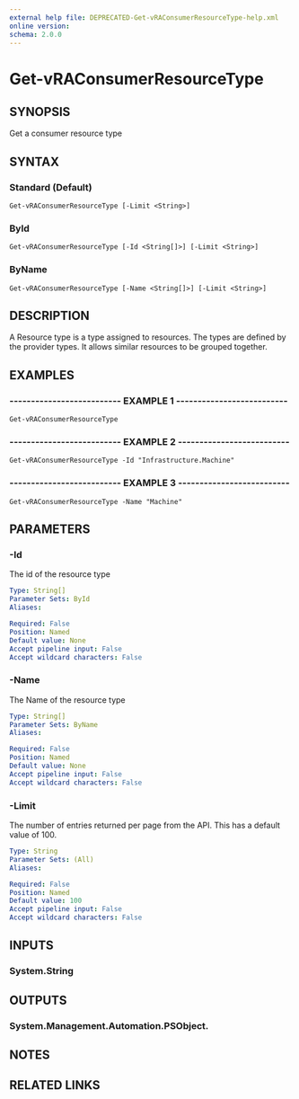 ```yaml
---
external help file: DEPRECATED-Get-vRAConsumerResourceType-help.xml
online version: 
schema: 2.0.0
---
```


# Get-vRAConsumerResourceType

## SYNOPSIS
Get a consumer resource type

## SYNTAX

### Standard (Default)
```
Get-vRAConsumerResourceType [-Limit <String>]
```

### ById
```
Get-vRAConsumerResourceType [-Id <String[]>] [-Limit <String>]
```

### ByName
```
Get-vRAConsumerResourceType [-Name <String[]>] [-Limit <String>]
```

## DESCRIPTION
A Resource type is a type assigned to resources.
The types are defined by the provider types. 
It allows similar resources to be grouped together.

## EXAMPLES

### -------------------------- EXAMPLE 1 --------------------------
```
Get-vRAConsumerResourceType
```

### -------------------------- EXAMPLE 2 --------------------------
```
Get-vRAConsumerResourceType -Id "Infrastructure.Machine"
```

### -------------------------- EXAMPLE 3 --------------------------
```
Get-vRAConsumerResourceType -Name "Machine"
```

## PARAMETERS

### -Id
The id of the resource type

```yaml
Type: String[]
Parameter Sets: ById
Aliases: 

Required: False
Position: Named
Default value: None
Accept pipeline input: False
Accept wildcard characters: False
```

### -Name
The Name of the resource type

```yaml
Type: String[]
Parameter Sets: ByName
Aliases: 

Required: False
Position: Named
Default value: None
Accept pipeline input: False
Accept wildcard characters: False
```

### -Limit
The number of entries returned per page from the API.
This has a default value of 100.

```yaml
Type: String
Parameter Sets: (All)
Aliases: 

Required: False
Position: Named
Default value: 100
Accept pipeline input: False
Accept wildcard characters: False
```

## INPUTS

### System.String

## OUTPUTS

### System.Management.Automation.PSObject.

## NOTES

## RELATED LINKS

